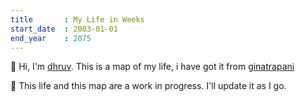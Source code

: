 ```yaml
---
title       : My Life in Weeks
start_date	: 2003-01-01
end_year    : 2075
---
```


👋 Hi, I'm [dhruv](https://dhruvdabhi.me). This is a map of my life, i have got it from [ginatrapani](https://github.com/ginatrapani/life-in-weeks)

🌱 This life and this map are a work in progress. I'll update it as I go.

